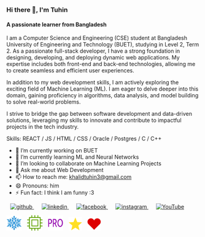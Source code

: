 ### Hi there 👋, I'm Tuhin
#### A passionate learner from Bangladesh

I am a Computer Science and Engineering (CSE) student at Bangladesh University of Engineering and Technology (BUET), studying in Level 2, Term 2. As a passionate full-stack developer, I have a strong foundation in designing, developing, and deploying dynamic web applications. My expertise includes both front-end and back-end technologies, allowing me to create seamless and efficient user experiences.

In addition to my web development skills, I am actively exploring the exciting field of Machine Learning (ML). I am eager to delve deeper into this domain, gaining proficiency in algorithms, data analysis, and model building to solve real-world problems.

I strive to bridge the gap between software development and data-driven solutions, leveraging my skills to innovate and contribute to impactful projects in the tech industry.

Skills:  REACT / JS / HTML / CSS / Oracle / Postgres / C / C++

- 🔭 I’m currently working on BUET 
- 🌱 I’m currently learning ML and Neural Networks 
- 👯 I’m looking to collaborate on Machine Learning Projects 
- 💬 Ask me about Web Development 
- 📫 How to reach me: khalidtuhin3@gmail.com 
- 😄 Pronouns: him 
- ⚡ Fun fact: I think I am funny :3

<p align="left">
    <a href="https://github.com/Tuhin-ninja" style="margin: 0 10px;">
        <img src="https://img.icons8.com/fluent/48/000000/github.png" alt="github" height="40">
    </a>
    <a href="https://www.linkedin.com/in/khalid-hasan-tuhin-401471251/" style="margin: 0 10px;">
        <img src="https://img.icons8.com/fluent/48/000000/linkedin.png" alt="linkedin" height="40">
    </a>
    <a href="https://www.facebook.com/khalid.tuhin.9" style="margin: 0 10px;">
        <img src="https://img.icons8.com/fluent/48/000000/facebook.png" alt="facebook" height="40">
    </a>
    <a href="https://www.instagram.com/tuhin.khalid/" style="margin: 0 10px;">
        <img src="https://img.icons8.com/fluent/48/000000/instagram-new.png" alt="instagram" height="40">
    </a>
    <a href="https://www.youtube.com/channel/pspicephysics4619" style="margin: 0 10px;">
        <img src="https://img.icons8.com/fluent/48/000000/youtube-play.png" alt="YouTube" height="40">
    </a>
</p>

<a href='https://archiveprogram.github.com/'><img src='https://raw.githubusercontent.com/acervenky/animated-github-badges/master/assets/acbadge.gif' width='40' height='40'></a> <a href='https://docs.github.com/en/developers'><img src='https://raw.githubusercontent.com/acervenky/animated-github-badges/master/assets/devbadge.gif' width='40' height='40'></a> <a href='https://github.com/pricing'><img src='https://raw.githubusercontent.com/acervenky/animated-github-badges/master/assets/pro.gif' width='40' height='40'></a> <a href='https://stars.github.com/'><img src='https://raw.githubusercontent.com/acervenky/animated-github-badges/master/assets/starbadge.gif' width='35' height='35'></a> <a href='https://docs.github.com/en/github/supporting-the-open-source-community-with-github-sponsors'><img src='https://raw.githubusercontent.com/acervenky/animated-github-badges/master/assets/sponsorbadge.gif' width='35' height='35'></a> 
